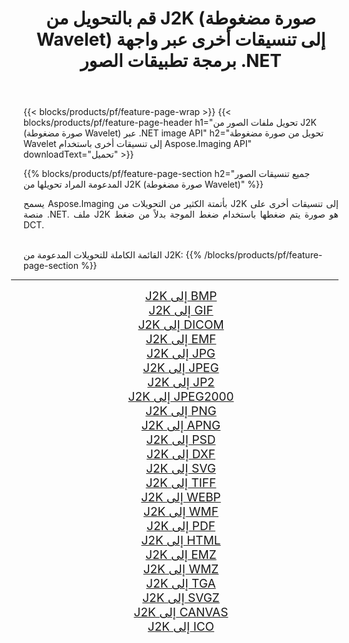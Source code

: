 ﻿---
title: قم بالتحويل من J2K (صورة مضغوطة Wavelet) إلى تنسيقات أخرى عبر واجهة برمجة تطبيقات الصور .NET 
weight: 3920
url: /ar/net/conversion/from/j2k/ 
lang: ar
langdirlevel: 2
locales: zh-hans,ja,it,ru,de,es,fr,nl,id,lt,pl,pt,vi,tr,ko,zh-hant,ar,hi,th,sv,cs,uk,he
description: باستخدام Aspose.Imaging ، يمكنك بسهولة التحويل من J2K(صورة مضغوطة Wavelet) إلى تنسيقات أخرى
---

{{< blocks/products/pf/feature-page-wrap >}}
{{< blocks/products/pf/feature-page-header h1="تحويل ملفات الصور من J2K (صورة مضغوطة Wavelet) عبر .NET image API" h2="تحويل من صورة مضغوطة Wavelet إلى تنسيقات أخرى باستخدام Aspose.Imaging API" downloadText="تحميل" >}}


{{% blocks/products/pf/feature-page-section  h2="جميع تنسيقات الصور المدعومة المراد تحويلها من J2K (صورة مضغوطة Wavelet)" %}}
<p align=justify>يسمح Aspose.Imaging بأتمتة الكثير من التحويلات من J2K إلى تنسيقات أخرى على منصة .NET. ملف J2K هو صورة يتم ضغطها باستخدام ضغط الموجة بدلاً من ضغط DCT.</p>
<br/>
القائمة الكاملة للتحويلات المدعومة من J2K:
{{% /blocks/products/pf/feature-page-section %}}
<div class="container-fluid productfamilypage bg-gray">
    <div class="convertypes bg-gray agp-content section">
        <div class="container">
		<hr style="margin-left:-20px;"/>
		<div class="row other-converters" style="gap: 10px;font-size: 19px;text-align:center;">
		    <div class='col-md-2 other-converter remove-lp remove-rp'><a href="/imaging/ar/net/conversion/j2k-to-bmp/" style="padding:15px;">J2K إلى BMP</a></div><div class='col-md-2 other-converter remove-lp remove-rp'><a href="/imaging/ar/net/conversion/j2k-to-gif/" style="padding:15px;">J2K إلى GIF</a></div><div class='col-md-2 other-converter remove-lp remove-rp'><a href="/imaging/ar/net/conversion/j2k-to-dicom/" style="padding:15px;">J2K إلى DICOM</a></div><div class='col-md-2 other-converter remove-lp remove-rp'><a href="/imaging/ar/net/conversion/j2k-to-emf/" style="padding:15px;">J2K إلى EMF</a></div><div class='col-md-2 other-converter remove-lp remove-rp'><a href="/imaging/ar/net/conversion/j2k-to-jpg/" style="padding:15px;">J2K إلى JPG</a></div><div class='col-md-2 other-converter remove-lp remove-rp'><a href="/imaging/ar/net/conversion/j2k-to-jpeg/" style="padding:15px;">J2K إلى JPEG</a></div><div class='col-md-2 other-converter remove-lp remove-rp'><a href="/imaging/ar/net/conversion/j2k-to-jp2/" style="padding:15px;">J2K إلى JP2</a></div><div class='col-md-2 other-converter remove-lp remove-rp'><a href="/imaging/ar/net/conversion/j2k-to-jpeg2000/" style="padding:15px;">J2K إلى JPEG2000</a></div><div class='col-md-2 other-converter remove-lp remove-rp'><a href="/imaging/ar/net/conversion/j2k-to-png/" style="padding:15px;">J2K إلى PNG</a></div><div class='col-md-2 other-converter remove-lp remove-rp'><a href="/imaging/ar/net/conversion/j2k-to-apng/" style="padding:15px;">J2K إلى APNG</a></div><div class='col-md-2 other-converter remove-lp remove-rp'><a href="/imaging/ar/net/conversion/j2k-to-psd/" style="padding:15px;">J2K إلى PSD</a></div><div class='col-md-2 other-converter remove-lp remove-rp'><a href="/imaging/ar/net/conversion/j2k-to-dxf/" style="padding:15px;">J2K إلى DXF</a></div><div class='col-md-2 other-converter remove-lp remove-rp'><a href="/imaging/ar/net/conversion/j2k-to-svg/" style="padding:15px;">J2K إلى SVG</a></div><div class='col-md-2 other-converter remove-lp remove-rp'><a href="/imaging/ar/net/conversion/j2k-to-tiff/" style="padding:15px;">J2K إلى TIFF</a></div><div class='col-md-2 other-converter remove-lp remove-rp'><a href="/imaging/ar/net/conversion/j2k-to-webp/" style="padding:15px;">J2K إلى WEBP</a></div><div class='col-md-2 other-converter remove-lp remove-rp'><a href="/imaging/ar/net/conversion/j2k-to-wmf/" style="padding:15px;">J2K إلى WMF</a></div><div class='col-md-2 other-converter remove-lp remove-rp'><a href="/imaging/ar/net/conversion/j2k-to-pdf/" style="padding:15px;">J2K إلى PDF</a></div><div class='col-md-2 other-converter remove-lp remove-rp'><a href="/imaging/ar/net/conversion/j2k-to-html/" style="padding:15px;">J2K إلى HTML</a></div><div class='col-md-2 other-converter remove-lp remove-rp'><a href="/imaging/ar/net/conversion/j2k-to-emz/" style="padding:15px;">J2K إلى EMZ</a></div><div class='col-md-2 other-converter remove-lp remove-rp'><a href="/imaging/ar/net/conversion/j2k-to-wmz/" style="padding:15px;">J2K إلى WMZ</a></div><div class='col-md-2 other-converter remove-lp remove-rp'><a href="/imaging/ar/net/conversion/j2k-to-tga/" style="padding:15px;">J2K إلى TGA</a></div><div class='col-md-2 other-converter remove-lp remove-rp'><a href="/imaging/ar/net/conversion/j2k-to-svgz/" style="padding:15px;">J2K إلى SVGZ</a></div><div class='col-md-2 other-converter remove-lp remove-rp'><a href="/imaging/ar/net/conversion/j2k-to-canvas/" style="padding:15px;">J2K إلى CANVAS</a></div><div class='col-md-2 other-converter remove-lp remove-rp'><a href="/imaging/ar/net/conversion/j2k-to-ico/" style="padding:15px;">J2K إلى ICO</a></div>
                </div>
        </div>
    </div>
</div>
<br/>

